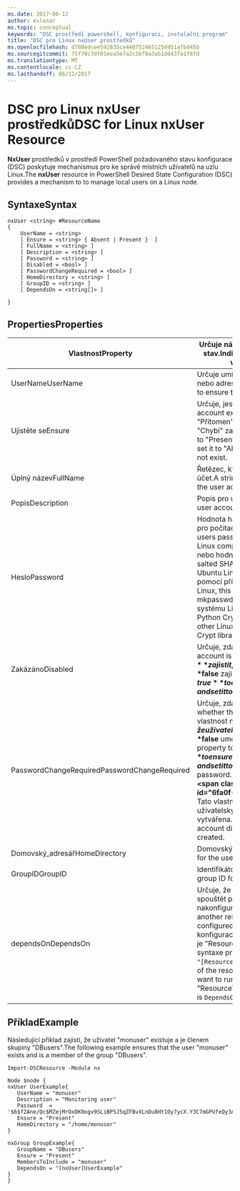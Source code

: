```yaml
---
ms.date: 2017-06-12
author: eslesar
ms.topic: conceptual
keywords: "DSC prostředí powershell, konfiguraci, instalační program"
title: "DSC pro Linux nxUser prostředků"
ms.openlocfilehash: d708edcee592835ce448752465125d451afbd45b
ms.sourcegitcommit: 75f70c7df01eea5e7a2c16f9a3ab1dd437a1f8fd
ms.translationtype: MT
ms.contentlocale: cs-CZ
ms.lasthandoff: 06/12/2017
---
```

# <a name="dsc-for-linux-nxuser-resource"></a><span data-ttu-id="6fa0f-103">DSC pro Linux nxUser prostředků</span><span class="sxs-lookup"><span data-stu-id="6fa0f-103">DSC for Linux nxUser Resource</span></span>

<span data-ttu-id="6fa0f-104">**NxUser** prostředků v prostředí PowerShell požadovaného stavu konfigurace (DSC) poskytuje mechanismus pro ke správě místních uživatelů na uzlu Linux.</span><span class="sxs-lookup"><span data-stu-id="6fa0f-104">The **nxUser** resource in PowerShell Desired State Configuration (DSC) provides a mechanism to to manage local users on a Linux node.</span></span>

## <a name="syntax"></a><span data-ttu-id="6fa0f-105">Syntaxe</span><span class="sxs-lookup"><span data-stu-id="6fa0f-105">Syntax</span></span>

```
nxUser <string> #ResourceName
{
    UserName = <string>
    [ Ensure = <string> { Absent | Present }  ]
    [ FullName = <string> ]
    [ Description = <string> ]
    [ Password = <string> ]
    [ Disabled = <bool> ]
    [ PasswordChangeRequired = <bool> ]
    [ HomeDirectory = <string> ]
    [ GroupID = <string> ]
    [ DependsOn = <string[]> ]

}
```

## <a name="properties"></a><span data-ttu-id="6fa0f-106">Properties</span><span class="sxs-lookup"><span data-stu-id="6fa0f-106">Properties</span></span>

|  <span data-ttu-id="6fa0f-107">Vlastnost</span><span class="sxs-lookup"><span data-stu-id="6fa0f-107">Property</span></span> |  <span data-ttu-id="6fa0f-108">Určuje název účtu, pro které chcete zajistit určitý stav.</span><span class="sxs-lookup"><span data-stu-id="6fa0f-108">Indicates the account name for which you want to ensure a specific state.</span></span> | 
|---|---|
| <span data-ttu-id="6fa0f-109">UserName</span><span class="sxs-lookup"><span data-stu-id="6fa0f-109">UserName</span></span>| <span data-ttu-id="6fa0f-110">Určuje umístění, kde chcete zajistit stav pro soubor nebo adresář.</span><span class="sxs-lookup"><span data-stu-id="6fa0f-110">Specifies the location where you want to ensure the state for a file or directory.</span></span>| 
| <span data-ttu-id="6fa0f-111">Ujistěte se</span><span class="sxs-lookup"><span data-stu-id="6fa0f-111">Ensure</span></span>| <span data-ttu-id="6fa0f-112">Určuje, jestli účet existuje.</span><span class="sxs-lookup"><span data-stu-id="6fa0f-112">Specifies whether the account exists.</span></span> <span data-ttu-id="6fa0f-113">Nastavením této vlastnosti "Přítomen" zajistit, že existuje účet a nastavte ji na "Chybí" zajistit, že účet neexistuje.</span><span class="sxs-lookup"><span data-stu-id="6fa0f-113">Set this property to "Present" to ensure that the account exists, and set it to "Absent" to ensure that the account does not exist.</span></span>| 
| <span data-ttu-id="6fa0f-114">Úplný název</span><span class="sxs-lookup"><span data-stu-id="6fa0f-114">FullName</span></span>| <span data-ttu-id="6fa0f-115">Řetězec, který obsahuje úplný název pro uživatelský účet.</span><span class="sxs-lookup"><span data-stu-id="6fa0f-115">A string that contains the full name to use for the user account.</span></span>| 
| <span data-ttu-id="6fa0f-116">Popis</span><span class="sxs-lookup"><span data-stu-id="6fa0f-116">Description</span></span>| <span data-ttu-id="6fa0f-117">Popis pro uživatelský účet.</span><span class="sxs-lookup"><span data-stu-id="6fa0f-117">The description for the user account.</span></span>| 
| <span data-ttu-id="6fa0f-118">Heslo</span><span class="sxs-lookup"><span data-stu-id="6fa0f-118">Password</span></span>| <span data-ttu-id="6fa0f-119">Hodnota hash hesla uživatele v příslušný formulář pro počítače se systémem Linux.</span><span class="sxs-lookup"><span data-stu-id="6fa0f-119">The hash of the users password in the appropriate form for the Linux computer.</span></span> <span data-ttu-id="6fa0f-120">Obvykle je to solené SHA-256, nebo hodnotu hash SHA-512.</span><span class="sxs-lookup"><span data-stu-id="6fa0f-120">Typically, this is a salted SHA-256, or SHA-512 hash.</span></span> <span data-ttu-id="6fa0f-121">Na Debian a Ubuntu Linux tato hodnota může být generována pomocí příkazu mkpasswd.</span><span class="sxs-lookup"><span data-stu-id="6fa0f-121">On Debian and Ubuntu Linux, this value can be generated with the mkpasswd command.</span></span> <span data-ttu-id="6fa0f-122">Pro ostatní distribucích systému Linux metodu crypt knihovny jazyka Python Crypt slouží ke generování hodnoty hash.</span><span class="sxs-lookup"><span data-stu-id="6fa0f-122">For other Linux distros, the crypt method of Python’s Crypt library can be used to generate the hash.</span></span>| 
| <span data-ttu-id="6fa0f-123">Zakázáno</span><span class="sxs-lookup"><span data-stu-id="6fa0f-123">Disabled</span></span>| <span data-ttu-id="6fa0f-124">Určuje, zda je povolen.</span><span class="sxs-lookup"><span data-stu-id="6fa0f-124">Indicates whether the account is enabled.</span></span> <span data-ttu-id="6fa0f-125">Tuto vlastnost nastavit na **$true** zajistit, že tento účet je zakázané a nastavte ji na **$false** zajistit, že je povolena.</span><span class="sxs-lookup"><span data-stu-id="6fa0f-125">Set this property to **$true** to ensure that this account is disabled, and set it to **$false** to ensure that it is enabled.</span></span>| 
| <span data-ttu-id="6fa0f-126">PasswordChangeRequired</span><span class="sxs-lookup"><span data-stu-id="6fa0f-126">PasswordChangeRequired</span></span>| <span data-ttu-id="6fa0f-127">Určuje, zda může uživatel změnit heslo.</span><span class="sxs-lookup"><span data-stu-id="6fa0f-127">Indicates whether the user can change the password.</span></span> <span data-ttu-id="6fa0f-128">Tuto vlastnost nastavit na **$true** zajistit, že uživatel nemůže změnit heslo a nastavte ji na **$false** umožňuje uživatelům změnit heslo.</span><span class="sxs-lookup"><span data-stu-id="6fa0f-128">Set this property to **$true** to ensure that the user cannot change the password, and set it to **$false** to allow the user to change the password.</span></span> <span data-ttu-id="6fa0f-129">Výchozí hodnota je **$false**.</span><span class="sxs-lookup"><span data-stu-id="6fa0f-129">The default value is **$false**.</span></span> <span data-ttu-id="6fa0f-130">Tato vlastnost je Vyhodnocená jenom Pokud uživatelský účet dříve neexistoval a je vytvářena.</span><span class="sxs-lookup"><span data-stu-id="6fa0f-130">This property is only evaluated if the user account did not exist previously and is being created.</span></span>| 
| <span data-ttu-id="6fa0f-131">Domovský_adresář</span><span class="sxs-lookup"><span data-stu-id="6fa0f-131">HomeDirectory</span></span>| <span data-ttu-id="6fa0f-132">Domovský adresář pro uživatele.</span><span class="sxs-lookup"><span data-stu-id="6fa0f-132">The home directory for the user.</span></span>| 
| <span data-ttu-id="6fa0f-133">GroupID</span><span class="sxs-lookup"><span data-stu-id="6fa0f-133">GroupID</span></span>| <span data-ttu-id="6fa0f-134">Identifikátor primární skupiny uživatele.</span><span class="sxs-lookup"><span data-stu-id="6fa0f-134">The primary group ID for the user.</span></span>| 
| <span data-ttu-id="6fa0f-135">dependsOn</span><span class="sxs-lookup"><span data-stu-id="6fa0f-135">DependsOn</span></span> | <span data-ttu-id="6fa0f-136">Určuje, že konfigurace jiný prostředek musí spouštět předtím, než je tento prostředek nakonfigurován.</span><span class="sxs-lookup"><span data-stu-id="6fa0f-136">Indicates that the configuration of another resource must run before this resource is configured.</span></span> <span data-ttu-id="6fa0f-137">Například pokud ID bloku skriptu konfigurace prostředků, který chcete spustit nejprve je "ResourceName" a "Typ prostředku" je její typ, syntaxe pro používání této vlastnosti je `DependsOn = "[ResourceType]ResourceName"`.</span><span class="sxs-lookup"><span data-stu-id="6fa0f-137">For example, if the ID of the resource configuration script block that you want to run first is "ResourceName" and its type is "ResourceType", the syntax for using this property is `DependsOn = "[ResourceType]ResourceName"`.</span></span>| 

## <a name="example"></a><span data-ttu-id="6fa0f-138">Příklad</span><span class="sxs-lookup"><span data-stu-id="6fa0f-138">Example</span></span>

<span data-ttu-id="6fa0f-139">Následující příklad zajistí, že uživatel "monuser" existuje a je členem skupiny "DBusers".</span><span class="sxs-lookup"><span data-stu-id="6fa0f-139">The following example ensures that the user "monuser" exists and is a member of the group "DBusers".</span></span>

```
Import-DSCResource -Module nx 

Node $node {
nxUser UserExample{
   UserName = "monuser"
   Description = "Monitoring user"
   Password  =    '$6$fZAne/Qc$MZejMrOxDK0ogv9SLiBP5J5qZFBvXLnDu8HY1Oy7ycX.Y3C7mGPUfeQy3A82ev3zIabhDQnj2ayeuGn02CqE/0'
   Ensure = "Present"
   HomeDirectory = "/home/monuser"
}
 
nxGroup GroupExample{
   GroupName = "DBusers"
   Ensure = "Present"
   MembersToInclude = "monuser"
   DependsOn = "[nxUser]UserExample"            
}
}
```

